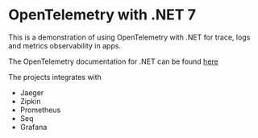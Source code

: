 # OpenTelemetry with .NET 7

This is a demonstration of using OpenTelemetry with .NET for trace, logs and metrics observability in apps.

The OpenTelemetry documentation for .NET can be found [here](https://opentelemetry.io/docs/instrumentation/net/getting-started/)

The projects integrates with

* Jaeger
* Zipkin
* Prometheus
* Seq
* Grafana
